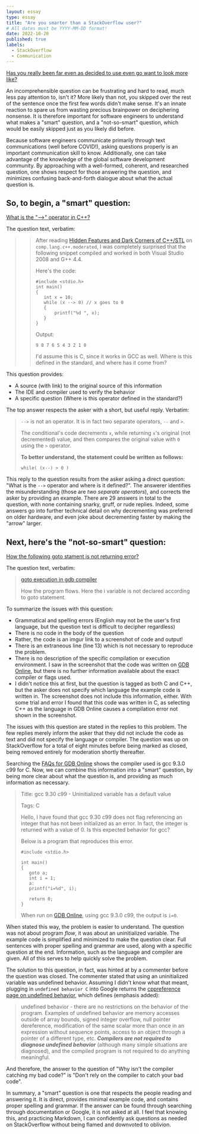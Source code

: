 ```yaml
---
layout: essay
type: essay
title: "Are you smarter than a StackOverflow user?"
# All dates must be YYYY-MM-DD format!
date: 2022-10-20
published: true
labels:
  - StackOverflow
  - Communication
---
```


[Has you really been far even as decided to use even go want to look more like?](https://www.youtube.com/watch?v=wqTpHhaKtL8)

An incomprehensible question can be frustrating and hard to read, much less pay attention to, isn't it? More likely than not, you skipped over the rest of the sentence once the first few words didn't make sense. It's an innate reaction to spare us from wasting precious brainpower on deciphering nonsense. It is therefore important for software engineers to understand what makes a "smart" question, and a "not-so-smart" question, which would be easily skipped just as you likely did before.

Because software engineers communicate primarily through text communications (well before COVID!), asking questions properly is an important communication skill to know. Additionally, one can take advantage of the knowledge of the global software development community. By approaching with a well-formed, coherent, and researched question, one shows respect for those answering the question, and minimizes confusing back-and-forth dialogue about what the actual question is.

## So, to begin, a "smart" question:

[What is the "-->" operator in C++?](https://stackoverflow.com/questions/1642028/what-is-the-operator-in-c)

The question text, verbatim:

>>After reading [Hidden Features and Dark Corners of C++/STL](http://groups.google.com/group/comp.lang.c++.moderated/msg/33f173780d58dd20) on `comp.lang.c++.moderated`, I was completely surprised that the following snippet compiled and worked in both Visual Studio 2008 and G++ 4.4.
>>
>>Here's the code:
>>
>>```
>>#include <stdio.h>
>>int main()
>>{
>>    int x = 10;
>>    while (x --> 0) // x goes to 0
>>    {
>>        printf("%d ", x);
>>    }
>>}
>>```
>>
>>Output:
>>
>>```
>>9 8 7 6 5 4 3 2 1 0
>>```
>>
>>I'd assume this is C, since it works in GCC as well. Where is this defined in the standard, and where has it come from?

This question provides:
- A source (with link) to the original source of this information
- The IDE and compiler used to verify the behavior
- A specific question (Where is this operator defined in the standard?)

The top answer respects the asker with a short, but useful reply. Verbatim:
>`-->` is not an operator. It is in fact two separate operators, `--` and `>`.
>
>The conditional's code decrements `x`, while returning `x`'s original (not decremented) value, and then compares the original value with `0` using the `>` operator.
>
>**To better understand, the statement could be written as follows:**
>
>```
>while( (x--) > 0 )
>```

This reply to the question results from the asker asking a direct question: "What is the `-->` operator and where is it defined?". The answerer identifies the misunderstanding (those are *two separate operators*), and corrects the asker by providing an example. There are 29 answers in total to the question, with none containing snarky, gruff, or rude replies. Indeed, some answers go into further technical detail on why decrementing was preferred on older hardware, and even joke about decrementing faster by making the "arrow" larger.

## Next, here's the "not-so-smart" question: 

[How the following goto stament is not returning error?](https://stackoverflow.com/questions/75190915/how-the-following-goto-stament-is-not-returning-error)

The question text, verbatim:

>[goto execution in gdb compiler](https://i.stack.imgur.com/MugrX.png)
>
>How the program flows. Here the i variable is not declared according to goto statement.

To summarize the issues with this question:
- Grammatical and spelling errors (English may not be the user's first language, but the question text is difficult to decipher regardless)
- There is no code in the body of the question
- Rather, the code is an imgur link to a screenshot of code and output!
- There is an extraneous line (line 13) which is not necessary to reproduce the problem.
- There is no description of the specific compilation or execution environment. I saw in the screenshot that the code was written on [GDB Online](https://www.onlinegdb.com/), but there is no further information available about the exact compiler or flags used. 
- I didn't notice this at first, but the question is tagged as both C and C++, but the asker does not specify which language the example code is written in. The screenshot does not include this information, either. With some trial and error I found that this code was written in C, as selecting C++ as the language in GDB Online causes a compilation error not shown in the screenshot.

The issues with this question are stated in the replies to this problem. The few replies merely inform the asker that they did not include the code as text and did not specify the language or compiler. The question was up on StackOverflow for a total of eight minutes before being marked as closed, being removed entirely for moderation shortly thereafter.

Searching the [FAQs for GDB Online](https://www.onlinegdb.com/faq) shows the compiler used is gcc 9.3.0 c99 for C.
Now, we can combine this information into a "smart" question, by being more clear about what the question is, and providing as much information as necessary.

>Title: gcc 9.30 c99 - Uninitialized variable has a default value
>
>Tags: C
>
>Hello, I have found that gcc 9.30 c99 does not flag referencing an integer that has not been initialized as an error. In fact, the integer is returned with a value of 0. Is this expected behavior for gcc?
>
>Below is a program that reproduces this error. 
>
>```
>#include <stdio.h>
>
>int main()
>{
>    goto a;
>    int i = 1;
>    a:
>    printf("i=%d", i);
>
>    return 0;
>}
>```
>
>When run on [GDB Online](https://www.onlinegdb.com/), using gcc 9.3.0 c99, the output is `i=0`.

When stated this way, the problem is easier to understand. The question was not about program *flow*, it was about an uninitialized variable. The example code is simplified and minimized to make the question clear. Full sentences with proper spelling and grammar are used, along with a specific question at the end. Information, such as the language and compiler are given. All of this serves to help quickly solve the problem.

The solution to this question, in fact, was hinted at by a commenter before the question was closed. The commenter stated that using an uninitialized variable was undefined behavior. Assuming I didn't know what that meant, plugging in `undefined behavior C` into Google returns the [cppreference page on undefined behavior](https://en.cppreference.com/w/c/language/behavior), which defines (emphasis added):

>undefined behavior - there are no restrictions on the behavior of the program. Examples of undefined behavior are memory accesses outside of array bounds, signed integer overflow, null pointer dereference, modification of the same scalar more than once in an expression without sequence points, access to an object through a pointer of a different type, etc. ***Compilers are not required to diagnose undefined behavior*** (although many simple situations are diagnosed), and the compiled program is not required to do anything meaningful.

And therefore, the answer to the question of "Why isn't the compiler catching my bad code?" is "Don't rely on the compiler to catch your bad code".

In summary, a "smart" question is one that respects the people reading and answering it. It is direct, provides minimal example code, and contains proper spelling and grammar. If the answer can be found through searching through documentation or Google, it is not asked at all. I feel that knowing this, and practicing Markdown, I can confidently ask questions as needed on StackOverflow without being flamed and downvoted to oblivion. 
